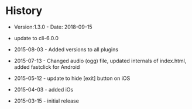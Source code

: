 # History

* Version:1.3.0 - Date: 2018-09-15
* update to cli-6.0.0

* 2015-08-03 - Added versions to all plugins
* 2015-07-13 - Changed audio (ogg) file, updated internals of index.html, added fastclick for Android
* 2015-05-12 - update to hide [exit] button on iOS
* 2015-04-03 - added iOs
* 2015-03-15 - initial release